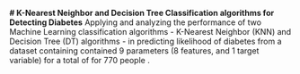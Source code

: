 **# K-Nearest Neighbor and Decision Tree Classification algorithms for Detecting Diabetes**
Applying and analyzing the performance of two Machine Learning classification algorithms - K-Nearest Neighbor (KNN) and Decision Tree (DT) algorithms - in predicting likelihood of diabetes from a dataset containing contained 9 parameters (8 features, and 1 target variable) for a total of for 770 people . 
